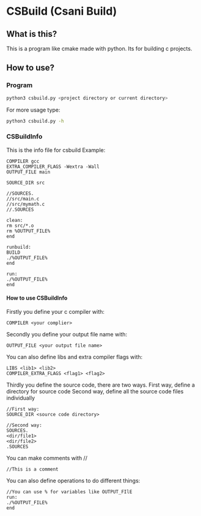 # CSBuild (Csani Build)

## What is this?
This is a program like cmake made with python.
Its for building c projects.

## How to use?
### Program
```bash
python3 csbuild.py <project directory or current directory>
```

For more usage type:
```bash
python3 csbuild.py -h
```

### CSBuildInfo
This is the info file for csbuild
Example:
```CSBuildInfo
COMPILER gcc
EXTRA_COMPILER_FLAGS -Wextra -Wall
OUTPUT_FILE main

SOURCE_DIR src

//SOURCES.
//src/main.c
//src/mymath.c
//.SOURCES

clean:
rm src/*.o
rm %OUTPUT_FILE%
end

runbuild:
BUILD
./%OUTPUT_FILE%
end

run:
./%OUTPUT_FILE%
end
```

#### How to use CSBuildInfo
Firstly you define your c compiler with:
```CSBuildInfo
COMPILER <your complier>
```

Secondly you define your output file name with:
```CSBuildInfo
OUTPUT_FILE <your output file name>
```

You can also define libs and extra compiler flags with:
```CSBuildInfo
LIBS <lib1> <lib2>
COMPILER_EXTRA_FLAGS <flag1> <flag2>
```

Thirdly you define the source code, there are two ways.
First way, define a directory for source code
Second way, define all the source code files individually
```CSBuildInfo
//First way:
SOURCE_DIR <source code directory>

//Second way:
SOURCES.
<dir/file1>
<dir/file2>
.SOURCES
```

You can make comments with //
```CSBuildInfo
//This is a comment
```

You can also define operations to do different things:
```CSBuildInfo
//You can use % for variables like OUTPUT_FIlE
run:
./%OUTPUT_FILE%
end
```
